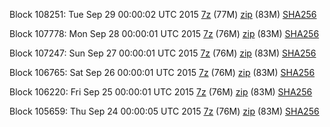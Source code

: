 Block 108251: Tue Sep 29 00:00:02 UTC 2015 [7z](https://transfer.sh/nTZ7C/bootstrap.dat.20150929.7z) (77M) [zip](https://transfer.sh/g9URS/bootstrap.dat.20150929.zip) (83M) [SHA256](https://transfer.sh/lPMh9/sha256.txt)

Block 107778: Mon Sep 28 00:00:01 UTC 2015 [7z](https://transfer.sh/1hLKFF/bootstrap.dat.20150928.7z) (76M) [zip](https://transfer.sh/lFTc4/bootstrap.dat.20150928.zip) (83M) [SHA256](https://transfer.sh/Lf9sg/sha256.txt)

Block 107247: Sun Sep 27 00:00:01 UTC 2015 [7z](https://transfer.sh/NDDkp/bootstrap.dat.20150927.7z) (76M) [zip](https://transfer.sh/j1jQN/bootstrap.dat.20150927.zip) (83M) [SHA256](https://transfer.sh/XkIyf/sha256.txt)

Block 106765: Sat Sep 26 00:00:01 UTC 2015 [7z](https://transfer.sh/X5dXy/bootstrap.dat.20150926.7z) (76M) [zip](https://transfer.sh/b40eV/bootstrap.dat.20150926.zip) (83M) [SHA256](https://transfer.sh/P38J/sha256.txt)

Block 106220: Fri Sep 25 00:00:01 UTC 2015 [7z](https://transfer.sh/19xziY/bootstrap.dat.20150925.7z) (76M) [zip](https://transfer.sh/fzw9b/bootstrap.dat.20150925.zip) (83M) [SHA256](https://transfer.sh/1fUEFh/sha256.txt)

Block 105659: Thu Sep 24 00:00:05 UTC 2015 [7z](https://transfer.sh/15z53q/bootstrap.dat.20150924.7z) (76M) [zip](https://transfer.sh/lDdQo/bootstrap.dat.20150924.zip) (83M) [SHA256](https://transfer.sh/RgkIa/sha256.txt)

